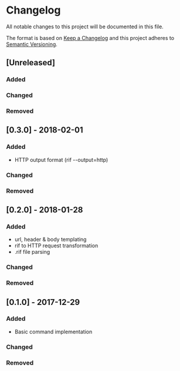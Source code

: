 # Changelog
All notable changes to this project will be documented in this file.

The format is based on [Keep a Changelog](http://keepachangelog.com/en/1.0.0/)
and this project adheres to [Semantic Versioning](http://semver.org/spec/v2.0.0.html).

## [Unreleased]
### Added
### Changed
### Removed

## [0.3.0] - 2018-02-01
### Added
 - HTTP output format (rif <filename> --output=http)
### Changed
### Removed

## [0.2.0] - 2018-01-28
### Added
 - url, header & body templating
 - rif to HTTP request transformation
 - .rif file parsing
### Changed
### Removed

## [0.1.0] - 2017-12-29
### Added
 - Basic command implementation
### Changed
### Removed
